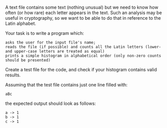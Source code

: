 A text file contains some text (nothing unusual) but we need to know how often (or how rare) each letter appears in the text. Such an analysis may be useful in cryptography, so we want to be able to do that in reference to the Latin alphabet.

Your task is to write a program which:

    asks the user for the input file's name;
    reads the file (if possible) and counts all the Latin letters (lower- and upper-case letters are treated as equal)
    prints a simple histogram in alphabetical order (only non-zero counts should be presented)

Create a test file for the code, and check if your histogram contains valid results.

Assuming that the test file contains just one line filled with:

```
aBc
```
the expected output should look as follows:

```
a -> 1
b -> 1
c -> 1
```